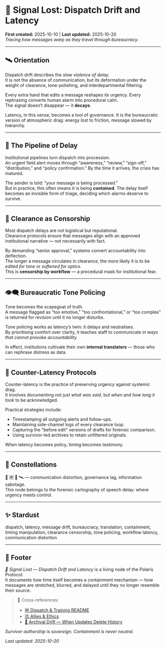 # 📡 Signal Lost: Dispatch Drift and Latency  
**First created:** 2025-10-10 | **Last updated:** 2025-10-20  
*Tracing how messages warp as they travel through bureaucracy.*

---

## 🛰️ Orientation  
Dispatch drift describes the *slow violence of delay.*  
It is not the absence of communication, but its deformation under the weight of clearance, tone-polishing, and interdepartmental filtering.  

Every extra hand that edits a message reshapes its urgency. Every rephrasing converts human alarm into procedural calm.  
The signal doesn’t disappear — it **decays**.

Latency, in this sense, becomes a tool of governance. It is the bureaucratic version of atmospheric drag: energy lost to friction, message slowed by hierarchy.

---

## 👾 The Pipeline of Delay  
Institutional pipelines turn dispatch into procession.  
An urgent field alert moves through “awareness,” “review,” “sign-off,” “distribution,” and “policy confirmation.” By the time it arrives, the crisis has matured.  

The sender is told: “your message is being processed.”  
But in practice, this often means it is being **contained**. The delay itself becomes an invisible form of triage, deciding which alarms deserve to survive.

---

## 📯 Clearance as Censorship  
Most dispatch delays are not logistical but reputational.  
Clearance protocols ensure that messages align with an approved institutional narrative — not necessarily with fact.  

By demanding “senior approval,” systems convert accountability into deflection.  
The longer a message circulates in clearance, the more likely it is to be *edited for tone* or *softened for optics*.  
This is **censorship by workflow** — a procedural mask for institutional fear.

---

## 👁️‍🗨️ Bureaucratic Tone Policing  
Tone becomes the scapegoat of truth.  
A message flagged as “too emotive,” “too confrontational,” or “too complex” is returned for revision until it no longer disturbs.  

Tone policing works as latency’s twin: it delays and neutralises.  
By prioritising comfort over clarity, it teaches staff to communicate *in ways that cannot provoke accountability.*  

In effect, institutions cultivate their own **internal translators** — those who can rephrase distress as data.

---

## 🐝 Counter-Latency Protocols  
Counter-latency is the practice of preserving urgency against systemic drag.  
It involves documenting *not just what was said,* but *when* and *how long it took* to be acknowledged.  

Practical strategies include:  
- Timestamping all outgoing alerts and follow-ups.  
- Maintaining side-channel logs of every clearance loop.  
- Capturing the “before edit” versions of drafts for forensic comparison.  
- Using survivor-led archives to retain unfiltered originals.  

When latency becomes policy, timing becomes testimony.

---

## 🌌 Constellations  
📡 🈸 🧿 🛰️ — communication distortion, governance lag, information sabotage.  
This node belongs to the forensic cartography of speech delay: where urgency meets control.

---

## ✨ Stardust  
dispatch, latency, message drift, bureaucracy, translation, containment, timing manipulation, clearance censorship, tone policing, workflow latency, communication distortion

---

## 🏮 Footer  
*📡 Signal Lost — Dispatch Drift and Latency* is a living node of the Polaris Protocol.  
It documents how time itself becomes a containment mechanism — how messages are stretched, blurred, and delayed until they no longer resemble their source.  

> 📡 Cross-references:
> 
> - [🈸 Dispatch & Training README](./README.md)  
> - [🈴 Allies & Ethics](../🈴_Allies_And_Ethics/README.md)  
> - [💾 Archival Drift — When Updates Delete History](./💾_archival_drift.md)  

*Survivor authorship is sovereign. Containment is never neutral.*  

_Last updated: 2025-10-20_
